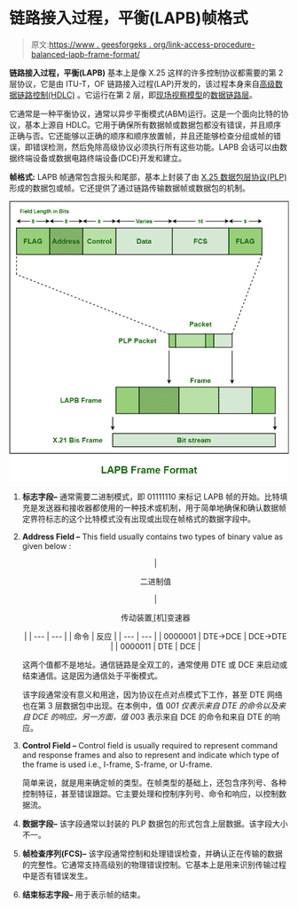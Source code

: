 # 链路接入过程，平衡(LAPB)帧格式

> 原文:[https://www . geesforgeks . org/link-access-procedure-balanced-lapb-frame-format/](https://www.geeksforgeeks.org/link-access-procedure-balanced-lapb-frame-format/)

**链路接入过程，平衡(LAPB)** 基本上是像 X.25 这样的许多控制协议都需要的第 2 层协议，它是由 ITU-T，OF 链路接入过程(LAP)开发的，该过程本身来自[高级数据链路控制(HDLC)](https://www.geeksforgeeks.org/basic-frame-structure-of-hdlc/) 。它运行在第 2 层，即[现场视察模型](https://www.geeksforgeeks.org/osi-model-full-form-in-computer-networking/)的[数据链路层](https://www.geeksforgeeks.org/framing-in-data-link-layer/)。

它通常是一种平衡协议，通常以异步平衡模式(ABM)运行。这是一个面向比特的协议，基本上源自 HDLC。它用于确保所有数据帧或数据包都没有错误，并且顺序正确与否。它还能够以正确的顺序和顺序放置帧，并且还能够检查分组或帧的错误，即错误检测，然后免除高级协议必须执行所有这些功能。LAPB 会话可以由数据终端设备或数据电路终端设备(DCE)开发和建立。

**帧格式:**
LAPB 帧通常包含报头和尾部，基本上封装了由 [X.25 数据包层协议(PLP)](https://www.geeksforgeeks.org/plp-of-x-25-network/) 形成的数据包或帧。它还提供了通过链路传输数据帧或数据包的机制。

![](img/fc2ecad22ab012a3f4faa72828988e55.png)

1.  **标志字段–**
    通常需要二进制模式，即 01111110 来标记 LAPB 帧的开始。比特填充是发送器和接收器都使用的一种技术或机制，用于简单地确保和确认数据帧定界符标志的这个比特模式没有出现或出现在帧格式的数据字段中。
2.  **Address Field –**
    This field usually contains two types of binary value as given below :

    <center>

    | 

    二进制值

     | 

    传动装置ˌ[机]变速器

     |
    | --- | --- |
    | 命令 | 反应 |
    | --- | --- |
    | 0000001 | DTE->DCE | DCE->DTE |
    | 0000011 | DTE | DCE |

    </center>

    这两个值都不是地址。通信链路是全双工的，通常使用 DTE 或 DCE 来启动或结束通信。这是因为通信处于平衡模式。

    该字段通常没有意义和用途，因为协议在点对点模式下工作，甚至 DTE 网络也在第 3 层数据包中出现。在本例中，值 0*01 仅表示来自 DTE 的命令以及来自 DCE 的响应。另一方面，值 0*03 表示来自 DCE 的命令和来自 DTE 的响应。

3.  **Control Field –**
    Control field is usually required to represent command and response frames and also to represent and indicate which type of the frame is used i.e., I-frame, S-frame, or U-frame.

    简单来说，就是用来确定帧的类型。在帧类型的基础上，还包含序列号、各种控制特征，甚至错误跟踪。它主要处理和控制序列号、命令和响应，以控制数据流。

4.  **数据字段–**
    该字段通常以封装的 PLP 数据包的形式包含上层数据。该字段大小不一。
5.  **帧检查序列(FCS)–**
    该字段通常控制和处理错误检查，并确认正在传输的数据的完整性。它通常支持高级别的物理错误控制。它基本上是用来识别传输过程中是否有错误发生。
6.  **结束标志字段–**
    用于表示帧的结束。